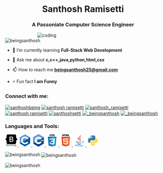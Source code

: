 
<h1 align="center">Santhosh Ramisetti</h1>
<h3 align="center">A Passoniate Computer Science Engineer</h3>
<img align="right" alt="coding" width="400" src="https://user-images.githubusercontent.com/55389276/140866485-8fb1c876-9a8f-4d6a-98dc-08c4981eaf70.gif">

<p align="left"> <img src="https://komarev.com/ghpvc/?username=beingsanthosh&label=Profile%20views&color=0e75b6&style=flat" alt="beingsanthosh" /> </p>

- 🌱 I’m currently learning **Full-Stack Web Development**

- 💬 Ask me about **c,c++,java,python,html,css**

- 📫 How to reach me **beingsanthosh25@gmail.com**

- ⚡ Fun fact **I am Funny**

<h3 align="left">Connect with me:</h3>
<p align="left">
<a href="https://twitter.com/santhoshbeing" target="blank"><img align="center" src="https://raw.githubusercontent.com/rahuldkjain/github-profile-readme-generator/master/src/images/icons/Social/twitter.svg" alt="santhoshbeing" height="30" width="40" /></a>
<a href="https://linkedin.com/in/santhosh ramisetti" target="blank"><img align="center" src="https://raw.githubusercontent.com/rahuldkjain/github-profile-readme-generator/master/src/images/icons/Social/linked-in-alt.svg" alt="santhosh ramisetti" height="30" width="40" /></a>
<a href="https://instagram.com/santhosh_ramisetti" target="blank"><img align="center" src="https://raw.githubusercontent.com/rahuldkjain/github-profile-readme-generator/master/src/images/icons/Social/instagram.svg" alt="santhosh_ramisetti" height="30" width="40" /></a>
<a href="https://www.youtube.com/c/santhosh ramisetti" target="blank"><img align="center" src="https://raw.githubusercontent.com/rahuldkjain/github-profile-readme-generator/master/src/images/icons/Social/youtube.svg" alt="santhosh ramisetti" height="30" width="40" /></a>
<a href="https://www.codechef.com/users/santhoshsetti" target="blank"><img align="center" src="https://cdn.jsdelivr.net/npm/simple-icons@3.1.0/icons/codechef.svg" alt="santhoshsetti" height="30" width="40" /></a>
<a href="https://www.leetcode.com/_beingsanthosh" target="blank"><img align="center" src="https://raw.githubusercontent.com/rahuldkjain/github-profile-readme-generator/master/src/images/icons/Social/leet-code.svg" alt="_beingsanthosh" height="30" width="40" /></a>
<a href="https://auth.geeksforgeeks.org/user/_beingsanthosh" target="blank"><img align="center" src="https://raw.githubusercontent.com/rahuldkjain/github-profile-readme-generator/master/src/images/icons/Social/geeks-for-geeks.svg" alt="_beingsanthosh" height="30" width="40" /></a>
</p>

<h3 align="left">Languages and Tools:</h3>
<p align="left"> <a href="https://getbootstrap.com" target="_blank" rel="noreferrer"> <img src="https://raw.githubusercontent.com/devicons/devicon/master/icons/bootstrap/bootstrap-plain-wordmark.svg" alt="bootstrap" width="40" height="40"/> </a> <a href="https://www.cprogramming.com/" target="_blank" rel="noreferrer"> <img src="https://raw.githubusercontent.com/devicons/devicon/master/icons/c/c-original.svg" alt="c" width="40" height="40"/> </a> <a href="https://www.w3schools.com/cpp/" target="_blank" rel="noreferrer"> <img src="https://raw.githubusercontent.com/devicons/devicon/master/icons/cplusplus/cplusplus-original.svg" alt="cplusplus" width="40" height="40"/> </a> <a href="https://www.w3schools.com/css/" target="_blank" rel="noreferrer"> <img src="https://raw.githubusercontent.com/devicons/devicon/master/icons/css3/css3-original-wordmark.svg" alt="css3" width="40" height="40"/> </a> <a href="https://www.w3.org/html/" target="_blank" rel="noreferrer"> <img src="https://raw.githubusercontent.com/devicons/devicon/master/icons/html5/html5-original-wordmark.svg" alt="html5" width="40" height="40"/> </a> <a href="https://www.java.com" target="_blank" rel="noreferrer"> <img src="https://raw.githubusercontent.com/devicons/devicon/master/icons/java/java-original.svg" alt="java" width="40" height="40"/> </a> <a href="https://www.python.org" target="_blank" rel="noreferrer"> <img src="https://raw.githubusercontent.com/devicons/devicon/master/icons/python/python-original.svg" alt="python" width="40" height="40"/> </a> </p>

<p><img align="left" src="https://github-readme-stats.vercel.app/api/top-langs?username=beingsanthosh&show_icons=true&locale=en&layout=compact" alt="beingsanthosh" /></p>

<p>&nbsp;<img align="center" src="https://github-readme-stats.vercel.app/api?username=beingsanthosh&show_icons=true&locale=en" alt="beingsanthosh" /></p>

<p><img align="center" src="https://github-readme-streak-stats.herokuapp.com/?user=beingsanthosh&" alt="beingsanthosh" /></p>
